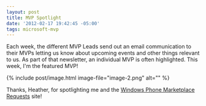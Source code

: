 ```yaml
---
layout: post
title: MVP Spotlight
date: '2012-02-17 19:42:45 -05:00'
tags: microsoft-mvp
---
```


Each week, the different MVP Leads send out an email communication to their MVPs letting us know about upcoming events and other things relevant to us. As part of that newsletter, an individual MVP is often highlighted. This week, I'm the featured MVP!

{% include post/image.html image-file="image-2.png" alt="" %}

Thanks, Heather, for spotlighting me and the [Windows Phone Marketplace Requests](http://wprequests.uservoice.com/) site!
